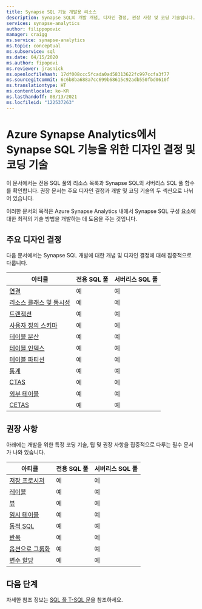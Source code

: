 ```yaml
---
title: Synapse SQL 기능 개발용 리소스
description: Synapse SQL의 개발 개념, 디자인 결정, 권장 사항 및 코딩 기술입니다.
services: synapse-analytics
author: filippopovic
manager: craigg
ms.service: synapse-analytics
ms.topic: conceptual
ms.subservice: sql
ms.date: 04/15/2020
ms.author: fipopovi
ms.reviewer: jrasnick
ms.openlocfilehash: 17df008ccc5fcada0ad58313622fc997ccfa3f77
ms.sourcegitcommit: 6c6b8ba688a7cc699b68615c92adb550fbd0610f
ms.translationtype: HT
ms.contentlocale: ko-KR
ms.lasthandoff: 08/13/2021
ms.locfileid: "122537263"
---
```

# <a name="design-decisions-and-coding-techniques-for-synapse-sql-features-in-azure-synapse-analytics"></a>Azure Synapse Analytics에서 Synapse SQL 기능을 위한 디자인 결정 및 코딩 기술
이 문서에서는 전용 SQL 풀의 리소스 목록과 Synapse SQL의 서버리스 SQL 풀 함수를 확인합니다. 권장 문서는 주요 디자인 결정과 개발 및 코딩 기술의 두 섹션으로 나뉘어 있습니다.

이러한 문서의 목적은 Azure Synapse Analytics 내에서 Synapse SQL 구성 요소에 대한 최적의 기술 방법을 개발하는 데 도움을 주는 것입니다.

## <a name="key-design-decisions"></a>주요 디자인 결정
다음 문서에서는 Synapse SQL 개발에 대한 개념 및 디자인 결정에 대해 집중적으로 다룹니다.

| 아티클 | 전용 SQL 풀 | 서버리스 SQL 풀 |
| ------- | -------- | ------------- |
| [연결](connect-overview.md)                    | 예 | 예 |
| [리소스 클래스 및 동시성](../sql-data-warehouse/resource-classes-for-workload-management.md?context=/azure/synapse-analytics/context/context) | 예    | 예 |
| [트랜잭션](develop-transactions.md)              | 예 | 예 |
| [사용자 정의 스키마](develop-user-defined-schemas.md) | 예 | 예 |
| [테이블 분산](../sql-data-warehouse/sql-data-warehouse-tables-distribute.md?context=/azure/synapse-analytics/context/context)                 | 예 | 예 |
| [테이블 인덱스](../sql-data-warehouse/sql-data-warehouse-tables-index.md?context=/azure/synapse-analytics/context/context)                           | 예 | 예 |
| [테이블 파티션](../sql-data-warehouse/sql-data-warehouse-tables-partition.md?context=/azure/synapse-analytics/context/context)                     | 예 | 예 |
| [통계](develop-tables-statistics.md)            | 예 | 예 |
| [CTAS](../sql-data-warehouse/sql-data-warehouse-develop-ctas.md?context=/azure/synapse-analytics/context/context)                                             | 예 | 예 |
| [외부 테이블](develop-tables-external-tables.md) | 예 | 예 |
| [CETAS](develop-tables-cetas.md)                     | 예 | 예 |


## <a name="recommendations"></a>권장 사항

아래에는 개발을 위한 특정 코딩 기술, 팁 및 권장 사항을 집중적으로 다루는 필수 문서가 나와 있습니다.

| 아티클 | 전용 SQL 풀 | 서버리스 SQL 풀 |
| ------- | -------- | ------------- |
| [저장 프로시저](develop-stored-procedures.md)  | 예                | 예                      |
| [레이블](develop-label.md)                           | 예                | 예                      |
| [뷰](develop-views.md)                             | 예                | 예                     |
| [임시 테이블](develop-tables-temporary.md)       | 예                | 예                     |
| [동적 SQL](develop-dynamic-sql.md)                 | 예                | 예                     |
| [반복](develop-loops.md)                         | 예                | 예                     |
| [옵션으로 그룹화](develop-group-by-options.md)       | 예                | 예                      |
| [변수 할당](develop-variable-assignment.md) | 예                | 예                     |

## <a name="next-steps"></a>다음 단계
자세한 참조 정보는 [SQL 풀 T-SQL 문](../sql-data-warehouse/sql-data-warehouse-reference-tsql-statements.md?context=/azure/synapse-analytics/context/context)을 참조하세요.

